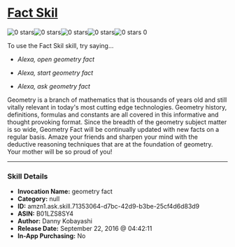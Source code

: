 # [Fact Skil](http://alexa.amazon.com/#skills/amzn1.ask.skill.71353064-d7bc-42d9-b3be-25cf4d6d83d9)
![0 stars](../../images/ic_star_border_black_18dp_1x.png)![0 stars](../../images/ic_star_border_black_18dp_1x.png)![0 stars](../../images/ic_star_border_black_18dp_1x.png)![0 stars](../../images/ic_star_border_black_18dp_1x.png)![0 stars](../../images/ic_star_border_black_18dp_1x.png) 0

To use the Fact Skil skill, try saying...

* *Alexa, open geometry fact*

* *Alexa, start geometry fact*

* *Alexa, ask geometry fact*

Geometry is a branch of mathematics that is thousands of years old and still vitally relevant in today's most cutting edge technologies.  Geometry history, definitions, formulas and constants are all covered in this informative and thought provoking format.  Since the breadth of the geometry subject matter is so wide, Geometry Fact will be continually updated with new facts on a regular basis.  Amaze your friends and sharpen your mind with the deductive reasoning techniques that are at the foundation of geometry.  Your mother will be so proud of you!

***

### Skill Details

* **Invocation Name:** geometry fact
* **Category:** null
* **ID:** amzn1.ask.skill.71353064-d7bc-42d9-b3be-25cf4d6d83d9
* **ASIN:** B01LZS8SY4
* **Author:** Danny Kobayashi
* **Release Date:** September 22, 2016 @ 04:42:11
* **In-App Purchasing:** No
